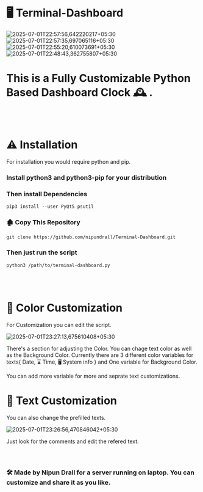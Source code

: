 # :desktop_computer: Terminal-Dashboard

![2025-07-01T22:57:56,642220217+05:30](https://github.com/user-attachments/assets/77d5e1a5-1cd7-4090-9286-fae53509ff5c)
![2025-07-01T22:57:35,697065116+05:30](https://github.com/user-attachments/assets/0ea185c8-fa4f-4333-9dd6-93d3df07d152)
![2025-07-01T22:55:20,610073691+05:30](https://github.com/user-attachments/assets/58933ce8-ea39-494f-9cf0-1f374732a8ab)
![2025-07-01T22:48:43,362755807+05:30](https://github.com/user-attachments/assets/355ea776-b951-4e38-bc1e-8d116fbae8e4)

# This is a Fully Customizable Python Based Dashboard Clock :mantelpiece_clock: .
<br/><br/>
# :warning: Installation

For installation you would require python and pip.

### Install python3 and python3-pip for your distribution
### Then install Dependencies
``` pip3 install --user PyQt5 psutil ```

### :derelict_house: Copy This Repository

``` git clone https://github.com/nipundrall/Terminal-Dashboard.git ```

### Then just run the script 
``` python3 /path/to/terminal-dashboard.py ```

<br/><br/>
# :construction: Color Customization

For Customization you can edit the script.

![2025-07-01T23:27:13,675610408+05:30](https://github.com/user-attachments/assets/0abd8df2-de2a-4ab4-920d-465b19b91930)

There's a section for adjusting the Color. You can chage text color as well as the Background Color. Currently there are 3 different color variables for texts{ Date, :hourglass: Time, :desktop_computer: System info } and One variable for Background Color.

You can add more variable for more and seprate text customizations.

# :construction: Text Customization

You can also change the prefilled texts.

![2025-07-01T23:26:56,470846042+05:30](https://github.com/user-attachments/assets/6b347f82-0cb9-4e5f-9b71-e57aeae39d24)

Just look for the comments and edit the refered text.

 ### <br/><br/> :hammer_and_wrench: Made by Nipun Drall for a server running on laptop. You can customize and share it as you like. 
